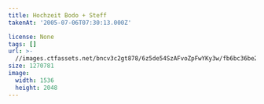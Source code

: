 ```yaml
---
title: Hochzeit Bodo + Steff
takenAt: '2005-07-06T07:30:13.000Z'

license: None
tags: []
url: >-
  //images.ctfassets.net/bncv3c2gt878/6z5de54SzAFvoZpFwYKy3w/fb6bc36be2aca79564f773ee9a5126f3/hochzeit-bodo--steff_4560371682_o
size: 1270781
image:
  width: 1536
  height: 2048
---
```

